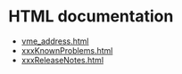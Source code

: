 # HTML documentation

* [vme_address.html](https://htmlpreview.github.io/?https://github.com/epics-modules/xxx/blob/master/documentation/vme_address.html)
* [xxxKnownProblems.html](https://htmlpreview.github.io/?https://github.com/epics-modules/xxx/blob/master/documentation/xxxKnownProblems.html)
* [xxxReleaseNotes.html](https://htmlpreview.github.io/?https://github.com/epics-modules/xxx/blob/master/documentation/xxxReleaseNotes.html)
